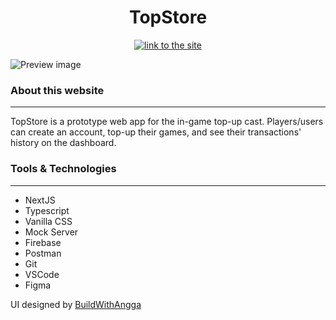 <div align="center">
    <h1>TopStore</h1>
</div>

<div align="center">
    <a href='https://topstore.vercel.app/'>
        <img src='https://img.shields.io/badge/%F0%9F%94%97-Visit%20Site-blue' alt='link to the site' />
    </a>
</div>

![Preview image](https://ngrwisnu.vercel.app/_next/image?url=%2Fassets%2Fimages%2Ftopstore-jumbotron.jpg&w=1200&q=75)

### About this website

---

TopStore is a prototype web app for the in-game top-up cast. Players/users can create an account, top-up their games, and see their transactions' history on the dashboard.

### Tools & Technologies

---

- NextJS
- Typescript
- Vanilla CSS
- Mock Server
- Firebase
- Postman
- Git
- VSCode
- Figma

UI designed by [BuildWithAngga]

[buildwithangga]: https://buildwithangga.com/
